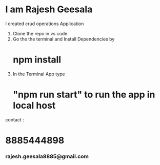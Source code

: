 <h1>I am Rajesh Geesala </h1>
 I created crud operations Application

 1) Clone the repo in vs code
 2) Go the the terminal and Install Dependencies by <h1>npm install
 3) In the Terminal App type <h1>"npm run start" to run the app in local host

 contact :
 <h1>8885444898
 <h3> rajesh.geesala8885@gmail.com <h3>
